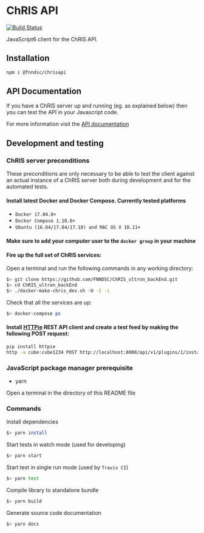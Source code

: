 # ChRIS API
[![Build Status](https://travis-ci.org/FNNDSC/fnndsc.svg?branch=master)](https://travis-ci.org/FNNDSC/fnndsc)

JavaScript6 client for the ChRIS API.

## Installation

``` bash
npm i @fnndsc/chrisapi
```

## API Documentation

If you have a ChRIS server up and running (eg. as explained below) then you can test the API in your Javascript code.

For more information visit the [API documentation](https://fnndsc.github.io/fnndsc/chrisdoc/index.html)


## Development and testing

### ChRIS server preconditions

These preconditions are only necessary to be able to test the client against an actual
instance of a ChRIS server both during development and for the automated tests.

#### Install latest Docker and Docker Compose. Currently tested platforms
* ``Docker 17.04.0+``
* ``Docker Compose 1.10.0+``
* ``Ubuntu (16.04/17.04/17.10) and MAC OS X 10.11+``

#### Make sure to add your computer user to the ``docker group`` in your machine

#### Fire up the full set of ChRIS services:

Open a terminal and run the following commands in any working directory:

``` bash
$> git clone https://github.com/FNNDSC/ChRIS_ultron_backEnd.git
$> cd ChRIS_ultron_backEnd
$> ./docker-make-chris_dev.sh -U -I -i
```

Check that all the services are up:

``` bash
$> docker-compose ps
```

#### Install [HTTPie](https://httpie.org/) REST API client and create a test feed by making the following POST request:

```bash
pip install httpie
http -a cube:cube1234 POST http://localhost:8000/api/v1/plugins/1/instances/ template:='{"data":[{"name":"dir","value":"./"}]}' Content-Type:application/vnd.collection+json Accept:application/vnd.collection+json
```

### JavaScript package manager prerequisite

* yarn

Open a terminal in the directory of this README file

### Commands

Install dependencies

``` bash
$> yarn install
```

Start tests in watch mode (used for developing)

``` bash
$> yarn start
```

Start test in single run mode (used by `Travis CI`)

``` bash
$> yarn test
```

Compile library to standalone bundle

``` bash
$> yarn build
```

Generate source code documentation

``` bash
$> yarn docs
```
